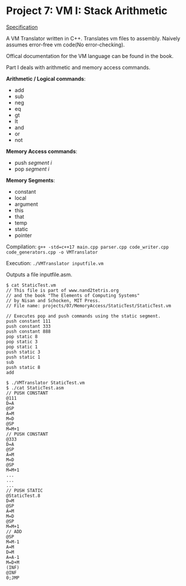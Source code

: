 # Project 7: VM I: Stack Arithmetic

[Specification](https://www.nand2tetris.org/project07)

A VM Translator written in C++. Translates vm files to assembly. Naively assumes error-free vm code(No error-checking).

Offical documentation for the VM language can be found in the book. 

Part I deals with arithmetic and memory access commands.

__Arithmetic / Logical commands__:
* add
* sub
* neg
* eq
* gt
* lt
* and
* or
* not

__Memory Access commands__:
* push *segment i*
* pop *segment i*

__Memory Segments__:
* constant
* local
* argument
* this
* that
* temp
* static 
* pointer

Compilation: `g++ -std=c++17 main.cpp parser.cpp code_writer.cpp code_generators.cpp -o VMTranslator`

Execution: `./VMTranslator inputfile.vm`

Outputs a file inputfile.asm.

```
$ cat StaticTest.vm
// This file is part of www.nand2tetris.org
// and the book "The Elements of Computing Systems"
// by Nisan and Schocken, MIT Press.
// File name: projects/07/MemoryAccess/StaticTest/StaticTest.vm

// Executes pop and push commands using the static segment.
push constant 111
push constant 333
push constant 888
pop static 8
pop static 3
pop static 1
push static 3
push static 1
sub
push static 8
add

$ ./VMTranslator StaticTest.vm
$ ./cat StaticTest.asm
// PUSH CONSTANT
@111
D=A
@SP
A=M
M=D
@SP
M=M+1
// PUSH CONSTANT
@333
D=A
@SP
A=M
M=D
@SP
M=M+1
...
...
...
// PUSH STATIC
@StaticTest.8
D=M
@SP
A=M
M=D
@SP
M=M+1
// ADD
@SP
M=M-1
A=M
D=M
A=A-1
M=D+M
(INF)
@INF
0;JMP
```